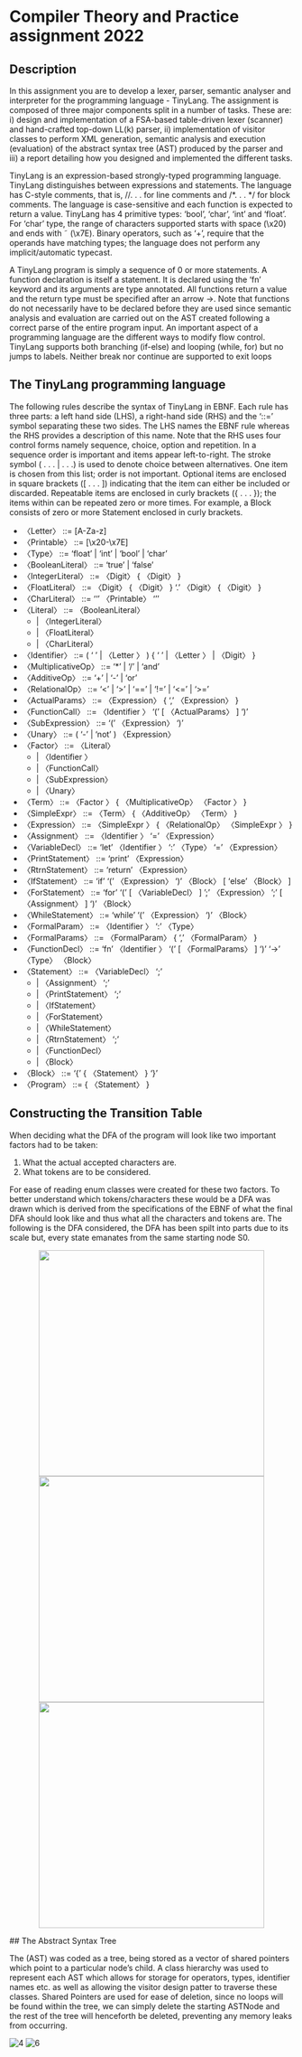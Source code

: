 # Compiler Theory and Practice assignment 2022

## Description

In this assignment you are to develop a lexer, parser, semantic analyser and interpreter for the
programming language - TinyLang. The assignment is composed of three major components split
in a number of tasks. These are: i) design and implementation of a FSA-based table-driven lexer
(scanner) and hand-crafted top-down LL(k) parser, ii) implementation of visitor classes to perform
XML generation, semantic analysis and execution (evaluation) of the abstract syntax tree (AST)
produced by the parser and iii) a report detailing how you designed and implemented the different
tasks.

TinyLang is an expression-based strongly-typed programming language. TinyLang distinguishes
between expressions and statements. The language has C-style comments, that is, //. . . for line
comments and /*. . . */ for block comments. The language is case-sensitive and each function is
expected to return a value. TinyLang has 4 primitive types: ‘bool’, ‘char’, ‘int’ and ‘float’. For
‘char’ type, the range of characters supported starts with space (\x20) and ends with ˜ (\x7E).
Binary operators, such as ‘+’, require that the operands have matching types; the language does
not perform any implicit/automatic typecast.

A TinyLang program is simply a sequence of 0 or more statements. A function declaration is
itself a statement. It is declared using the ‘fn’ keyword and its arguments are type annotated.
All functions return a value and the return type must be specified after an arrow ->. Note that
functions do not necessarily have to be declared before they are used since semantic analysis and
evaluation are carried out on the AST created following a correct parse of the entire program input.
An important aspect of a programming language are the different ways to modify flow control.
TinyLang supports both branching (if-else) and looping (while, for) but no jumps to labels. Neither break nor continue are supported to exit loops

## The TinyLang programming language

The following rules describe the syntax of TinyLang in EBNF. Each rule has three parts: a left
hand side (LHS), a right-hand side (RHS) and the ‘::=’ symbol separating these two sides. The
LHS names the EBNF rule whereas the RHS provides a description of this name. Note that the
RHS uses four control forms namely sequence, choice, option and repetition. In a sequence order
is important and items appear left-to-right. The stroke symbol ( . . . | . . .) is used to denote choice
between alternatives. One item is chosen from this list; order is not important. Optional items are
enclosed in square brackets ([ . . . ]) indicating that the item can either be included or discarded.
Repeatable items are enclosed in curly brackets ({ . . . }); the items within can be repeated zero or
more times. For example, a Block consists of zero or more Statement enclosed in curly brackets.
- 〈Letter〉 ::= [A-Za-z]
- 〈Printable〉 ::= [\x20-\x7E]
- 〈Type〉 ::= ‘float’ | ‘int’ | ‘bool’ | ‘char’
- 〈BooleanLiteral〉 ::= ‘true’ | ‘false’
- 〈IntegerLiteral〉 ::= 〈Digit〉 { 〈Digit〉 }
- 〈FloatLiteral〉 ::= 〈Digit〉 { 〈Digit〉 } ‘.’ 〈Digit〉 { 〈Digit〉 }
- 〈CharLiteral〉 ::= ‘‘’ 〈Printable〉 ‘’’
- 〈Literal〉 ::= 〈BooleanLiteral〉
  - | 〈IntegerLiteral〉
  - | 〈FloatLiteral〉
  - | 〈CharLiteral〉
- 〈Identifier〉 ::= ( ‘ ’ | 〈Letter 〉 ) { ‘ ’ | 〈Letter 〉 | 〈Digit〉 }
- 〈MultiplicativeOp〉 ::= ‘*’ | ‘/’ | ‘and’
- 〈AdditiveOp〉 ::= ‘+’ | ‘-’ | ‘or’
- 〈RelationalOp〉 ::= ‘<’ | ‘>’ | ‘==’ | ‘!=’ | ‘<=’ | ‘>=’
- 〈ActualParams〉 ::= 〈Expression〉 { ‘,’ 〈Expression〉 }
- 〈FunctionCall〉 ::= 〈Identifier 〉 ‘(’ [ 〈ActualParams〉 ] ‘)’
- 〈SubExpression〉 ::= ‘(’ 〈Expression〉 ‘)’
- 〈Unary〉 ::= ( ‘-’ | ‘not’ ) 〈Expression〉
- 〈Factor〉 ::= 〈Literal〉
  - | 〈Identifier 〉
  - | 〈FunctionCall〉
  - | 〈SubExpression〉
  - | 〈Unary〉
- 〈Term〉 ::= 〈Factor 〉 { 〈MultiplicativeOp〉 〈Factor 〉 }
- 〈SimpleExpr〉 ::= 〈Term〉 { 〈AdditiveOp〉 〈Term〉 }
- 〈Expression〉 ::= 〈SimpleExpr 〉 { 〈RelationalOp〉 〈SimpleExpr 〉 }
- 〈Assignment〉 ::= 〈Identifier 〉 ‘=’ 〈Expression〉
- 〈VariableDecl〉 ::= ‘let’ 〈Identifier 〉 ‘:’ 〈Type〉 ‘=’ 〈Expression〉
- 〈PrintStatement〉 ::= ‘print’ 〈Expression〉
- 〈RtrnStatement〉 ::= ‘return’ 〈Expression〉
- 〈IfStatement〉 ::= ‘if’ ‘(’ 〈Expression〉 ‘)’ 〈Block〉 [ ‘else’ 〈Block〉 ]
- 〈ForStatement〉 ::= ‘for’ ‘(’ [ 〈VariableDecl〉 ] ’;’ 〈Expression〉 ’;’ [ 〈Assignment〉 ] ‘)’ 〈Block〉
- 〈WhileStatement〉 ::= ‘while’ ‘(’ 〈Expression〉 ‘)’ 〈Block〉
- 〈FormalParam〉 ::= 〈Identifier 〉 ‘:’ 〈Type〉
- 〈FormalParams〉 ::= 〈FormalParam〉 { ‘,’ 〈FormalParam〉 }
- 〈FunctionDecl〉 ::= ‘fn’ 〈Identifier 〉 ‘(’ [ 〈FormalParams〉 ] ‘)’ ‘->’ 〈Type〉 〈Block〉
- 〈Statement〉 ::= 〈VariableDecl〉 ‘;’
  - | 〈Assignment〉 ‘;’
  - | 〈PrintStatement〉 ‘;’
  - | 〈IfStatement〉
  - | 〈ForStatement〉
  - | 〈WhileStatement〉
  - | 〈RtrnStatement〉 ‘;’
  - | 〈FunctionDecl〉
  - | 〈Block〉
- 〈Block〉 ::= ‘{’ { 〈Statement〉 } ‘}’
- 〈Program〉 ::= { 〈Statement〉 }

## Constructing the Transition Table

When deciding what the DFA of the program will look like two important factors had to be
taken:
1.  What the actual accepted characters are.
2.  What tokens are to be considered.

For ease of reading enum classes were created for these two factors. To better understand
which tokens/characters these would be a DFA was drawn which is derived from the
specifications of the EBNF of what the final DFA should look like and thus what all the
characters and tokens are. The following is the DFA considered, the DFA has been spilt into
parts due to its scale but, every state emanates from the same starting node S0.
<p align="center">
<img src="https://github.com/kparnis3/COMPILER/assets/81303628/17984dc1-47c7-4d01-80f8-ed144d76eeb3" width="400"> <br>
<img src="https://github.com/kparnis3/COMPILER/assets/81303628/1064ec56-6fdf-431e-891e-c47a1c9039e5" width="400"> <br>
<img src="https://github.com/kparnis3/COMPILER/assets/81303628/7e859038-b11a-4cdb-a3ee-13a14cbd1d1d" width="400"> 
</p>
## The Abstract Syntax Tree

The (AST) was coded as a tree, being stored as a vector of shared
pointers which point to a particular node’s child. A class hierarchy was used to represent each
AST which allows for storage for operators, types, identifier names etc. as well as allowing
the visitor design patter to traverse these classes. Shared Pointers are used for ease of
deletion, since no loops will be found within the tree, we can simply delete the starting
ASTNode and the rest of the tree will henceforth be deleted, preventing any memory leaks
from occurring.

![4](https://github.com/kparnis3/COMPILER/assets/81303628/881e5157-b13b-4ef0-afb3-d725b7ce19dc)
![6](https://github.com/kparnis3/COMPILER/assets/81303628/13c0efa6-60cf-4a80-a040-8bfcdaf948b0)





